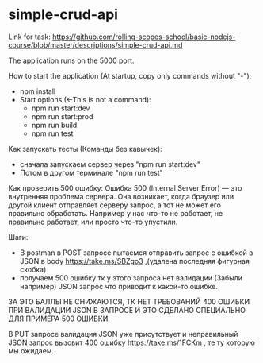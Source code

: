 # simple-crud-api

Link for task:
https://github.com/rolling-scopes-school/basic-nodejs-course/blob/master/descriptions/simple-crud-api.md

The application runs on the 5000 port.

How to start the application (At startup, copy only commands without "-"):

- npm install
- Start options (<-This is not a command):
    - npm run start:dev
    - npm run start:prod
    - npm run build
    - npm run test

Как запускать тесты (Команды без кавычек):
- сначала запускаем сервер через "npm run start:dev"
- Потом в другом терминале "npm run test"

Как проверить 500 ошибку:
Ошибка 500 (Internal Server Error) — это внутренняя проблема сервера. Она возникает, когда браузер или другой клиент отправляет серверу запрос, а тот не может его правильно обработать.
Например у нас что-то не работает, не правильно работает, или просто что-то упустили.

Шаги:
- В postman в POST запросе пытаемся отправить запрос с ошибкой в JSON в body https://take.ms/SBZgo3 ,(удалена последняя фигурная скобка)
- получаем 500 ошибку тк у этого запроса нет валидации (Забыли например) JSON запрос что приводит к какой-то ошибке.

ЗА ЭТО БАЛЛЫ НЕ СНИЖАЮТСЯ, ТК НЕТ ТРЕБОВАНИЙ 400 ОШИБКИ ПРИ ВАЛИДАЦИИ JSON В ЗАПРОСЕ И ЭТО СДЕЛАНО СПЕЦИАЛЬНО ДЛЯ ПРИМЕРА 500 ОШИБКИ.

В PUT запросе валидация JSON уже присутствует и неправильный JSON запрос вызовит 400 ошибку https://take.ms/1FCKm , те ту которую мы ожидаем.